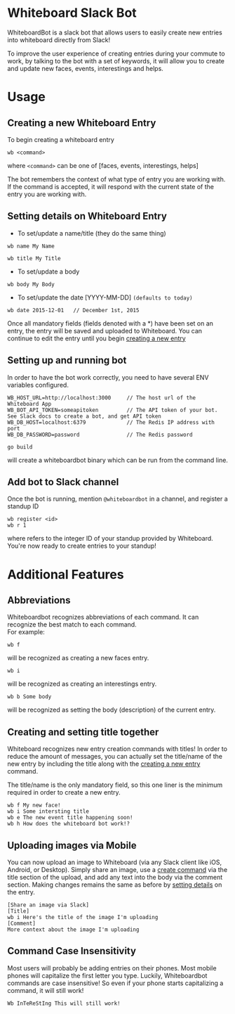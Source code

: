 # Whiteboard Slack Bot

WhiteboardBot is a slack bot that allows users to easily create new entries into whiteboard directly from Slack!

To improve the user experience of creating entries during your commute to work, by talking to the bot with a set of keywords,
it will allow you to create and update new faces, events, interestings and helps.

# Usage
## <a name="create">Creating a new Whiteboard Entry
To begin creating a whiteboard entry
```
wb <command>
```
where `<command>` can be one of [faces, events, interestings, helps]

The bot remembers the context of what type of entry you are working with. If the command is accepted, it will respond with
the current state of the entry you are working with.

##  <a name="detail">Setting details on Whiteboard Entry
* To set/update a name/title (they do the same thing)
```
wb name My Name
```
```
wb title My Title
```

* To set/update a body
```
wb body My Body
```

* To set/update the date [YYYY-MM-DD] `(defaults to today)`
```
wb date 2015-12-01   // December 1st, 2015
```

Once all mandatory fields (fields denoted with a *) have been set on an entry, the entry will be saved and uploaded to Whiteboard.
You can continue to edit the entry until you begin [creating a new entry](#create)

## Setting up and running bot
In order to have the bot work correctly, you need to have several ENV variables configured.

```
WB_HOST_URL=http://localhost:3000     // The host url of the Whiteboard App
WB_BOT_API_TOKEN=someapitoken         // The API token of your bot.  See Slack docs to create a bot, and get API token
WB_DB_HOST=localhost:6379             // The Redis IP address with port 
WB_DB_PASSWORD=password               // The Redis password 
```

```
go build
```
will create a whiteboardbot binary which can be run from the command line.

## Add bot to Slack channel
Once the bot is running, mention `@whiteboardbot` in a channel, and register a standup ID
```
wb register <id>
wb r 1
```
where <id> refers to the integer ID of your standup provided by Whiteboard.  You're now ready to create entries to your standup!

# Additional Features
## Abbreviations
Whiteboardbot recognizes abbreviations of each command.  It can recognize the best match to each command.  
For example:
```
wb f
```
will be recognized as creating a new faces entry.
```
wb i
```
will be recognized as creating an interestings entry.
```
wb b Some body
```
will be recognized as setting the body (description) of the current entry.

## Creating and setting title together
Whiteboard recognizes new entry creation commands with titles!  In order to reduce the amount of messages, you can actually set the title/name
of the new entry by including the title along with the [creating a new entry](#create) command.

The title/name is the only mandatory field, so this one liner is the minimum required in order to create a new entry.
```
wb f My new face!
wb i Some intersting title
wb e The new event title happening soon!
wb h How does the whiteboard bot work!?
```

## Uploading images via Mobile
You can now upload an image to Whiteboard (via any Slack client like iOS, Android, or Desktop).  Simply share an image, use a [create command](#create) via the title section of the upload, and add any text into the body via the comment section.  Making changes remains the same as before by [setting details](#detail) on the entry.
```
[Share an image via Slack]
[Title]
wb i Here's the title of the image I'm uploading
[Comment]
More context about the image I'm uploading
```

## Command Case Insensitivity
Most users will probably be adding entries on their phones.  Most mobile phones will capitalize the first letter you type.
Luckily, Whiteboardbot commands are case insensitive!  So even if your phone starts capitalizing a command, it will still work!
```
Wb InTeReStIng This will still work!
```
